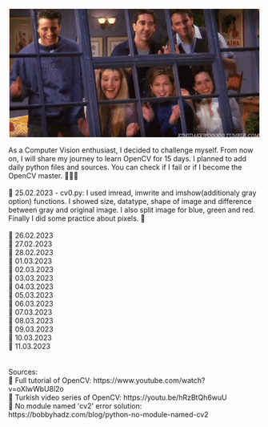 <p align="center">
  <img src="gif0.gif" alt="animated" />
</p>
As a Computer Vision enthusiast, I decided to challenge myself. From now on, I will share my journey to learn OpenCV for 15 days. I planned to add daily python files and sources. You can check if I fail or if I become the OpenCV master. 👩🏻‍💻
<br><br>
📌 25.02.2023 - cv0.py: I used imread, imwrite and imshow(additionaly gray option) functions. I showed size, datatype, shape of image and difference between gray and original image. I also split image for blue, green and red. Finally I did some practice about pixels. 🥳<br><br>
📌 26.02.2023<br>
📌 27.02.2023<br>
📌 28.02.2023<br>
📌 01.03.2023<br>
📌 02.03.2023<br>
📌 03.03.2023<br>
📌 04.03.2023<br>
📌 05.03.2023<br>
📌 06.03.2023<br>
📌 07.03.2023<br>
📌 08.03.2023<br>
📌 09.03.2023<br>
📌 10.03.2023<br>
📌 11.03.2023<br>
<br><br>Sources:<br>
🐝 Full tutorial of OpenCV: https://www.youtube.com/watch?v=oXlwWbU8l2o <br>
🐝 Turkish video series of OpenCV: https://youtu.be/hRzBtQh6wuU <br>
🐝 No module named 'cv2' error solution: https://bobbyhadz.com/blog/python-no-module-named-cv2
